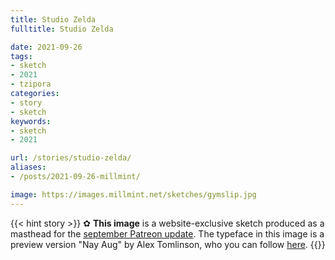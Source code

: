 ```yaml
---
title: Studio Zelda
fulltitle: Studio Zelda

date: 2021-09-26
tags:
- sketch
- 2021
- tzipora
categories:
- story
- sketch
keywords:
- sketch
- 2021

url: /stories/studio-zelda/
aliases:
- /posts/2021-09-26-millmint/

image: https://images.millmint.net/sketches/gymslip.jpg
---
```


{{< hint story >}}
✿ **This image** is a website-exclusive sketch produced as a masthead for the [september Patreon update](https://www.patreon.com/posts/56631873). The typeface in this image is a preview version "Nay Aug" by Alex Tomlinson, who you can follow [here](https://twitter.com/hootalex).
{{</hint>}}
